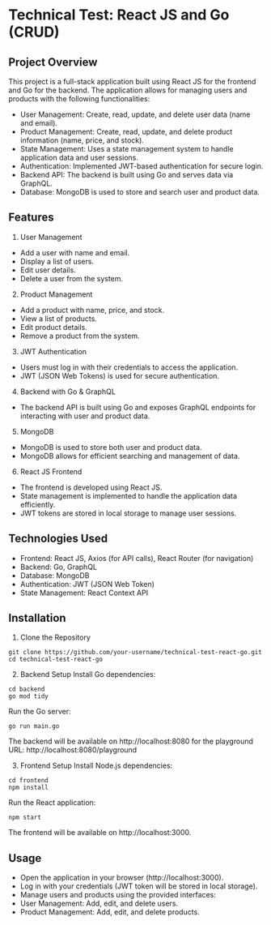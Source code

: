 # Technical Test: React JS and Go (CRUD)
## Project Overview
This project is a full-stack application built using React JS for the frontend and Go for the backend. The application allows for managing users and products with the following functionalities:
- User Management: Create, read, update, and delete user data (name and email).
- Product Management: Create, read, update, and delete product information (name, price, and stock).
- State Management: Uses a state management system to handle application data and user sessions.
- Authentication: Implemented JWT-based authentication for secure login.
- Backend API: The backend is built using Go and serves data via GraphQL.
- Database: MongoDB is used to store and search user and product data.

## Features
1. User Management
- Add a user with name and email.
- Display a list of users.
- Edit user details.
- Delete a user from the system.

2. Product Management
- Add a product with name, price, and stock.
- View a list of products.
- Edit product details.
- Remove a product from the system.

3. JWT Authentication
- Users must log in with their credentials to access the application.
- JWT (JSON Web Tokens) is used for secure authentication.

4. Backend with Go & GraphQL
- The backend API is built using Go and exposes GraphQL endpoints for interacting with user and product data.

5. MongoDB
- MongoDB is used to store both user and product data.
- MongoDB allows for efficient searching and management of data.

6. React JS Frontend
- The frontend is developed using React JS.
- State management is implemented to handle the application data efficiently.
- JWT tokens are stored in local storage to manage user sessions.

## Technologies Used
- Frontend: React JS, Axios (for API calls), React Router (for navigation)
- Backend: Go, GraphQL
- Database: MongoDB
- Authentication: JWT (JSON Web Token)
- State Management: React Context API


## Installation
1. Clone the Repository
```
git clone https://github.com/your-username/technical-test-react-go.git
cd technical-test-react-go
```

2. Backend Setup
Install Go dependencies:
```
cd backend
go mod tidy
```

Run the Go server:
```
go run main.go
```
The backend will be available on http://localhost:8080 for the playground URL: http://localhost:8080/playground

3. Frontend Setup
Install Node.js dependencies:
```
cd frontend
npm install
```
Run the React application:
```
npm start
```
The frontend will be available on http://localhost:3000.

## Usage
- Open the application in your browser (http://localhost:3000).
- Log in with your credentials (JWT token will be stored in local storage).
- Manage users and products using the provided interfaces:
- User Management: Add, edit, and delete users.
- Product Management: Add, edit, and delete products.